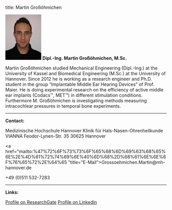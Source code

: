 title: Martin Großöhmichen

![Picture Martin Großöhmichen](MGR.jpg) **Dipl.-Ing. Martin Großöhmichen, M.Sc.**

Martin Großöhmichen studied Mechanical Engineering (Dipl.-Ing.) at the University of Kassel and Biomedical Engineering (M.Sc.) at the University of Hannover. Since 2012 he is working as a research engineer and Ph.D. student in the group “Implantable Middle Ear Hearing Devices” of Prof. Maier. He is doing experimental research on the efficiency of active middle ear implants (Codacs™, MET™) in different stimulation conditions. Furthermore M. Großöhmichen is investigating methods measuring intracochlear pressures in temporal bone experiments.
***


**Contact:**

Medizinische Hochschule Hannover
Klinik für Hals-Nasen-Ohrenheilkunde
VIANNA
Feodor-Lynen-Str. 35
30625 Hannover

<a href="&#x6d;&#x61;&#x69;&#x6c;&#x74;&#x6f;&#x3a;%47%72%6F%73%73%6F%65%68%6D%69%63%68%65%6E%2E%4D%61%72%74%69%6E%40%6D%68%2D%68%61%6E%6E%6F%76%65%72%2E%64%65 "title="&#x45;&#x2d;&#x4d;&#x61;&#x69;&#x6c;">&#x47;&#x72;&#x6f;&#x73;&#x73;&#x6f;&#x65;&#x68;&#x6d;&#x69;&#x63;&#x68;&#x65;&#x6e;&#x2e;&#x4d;&#x61;&#x72;&#x74;&#x69;&#x6e;&#x40;&#x6d;&#x68;&#x2d;&#x68;&#x61;&#x6e;&#x6e;&#x6f;&#x76;&#x65;&#x72;&#x2e;&#x64;&#x65;</a>

+49 (0)511 532-7283
***
**Links:**

[Profile on ResearchGate](http://www.researchgate.net/profile/Martin_Grossoehmichen "Profile on ResearchGate")
[Profile on Linkedin](https://www.linkedin.com/in/martingrossoehmichen "Profile on LinkedIn")